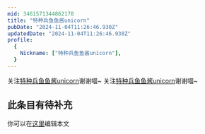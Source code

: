 ```yaml
---
mid: 3461571344862178
title: "特种兵鱼鱼酱unicorn"
pubDate: "2024-11-04T11:26:46.930Z"
updatedDate: "2024-11-04T11:26:46.930Z"
profile:
  {
    Nickname: ["特种兵鱼鱼酱unicorn"],
  }
---
```


关注[特种兵鱼鱼酱unicorn](https://space.bilibili.com/3461571344862178)谢谢喵~ 关注[特种兵鱼鱼酱unicorn](https://space.bilibili.com/3461571344862178)谢谢喵~

## 此条目有待补充
你可以在[这里](https://github.com/Yuhanawa/VTuber.ICU/edit/master/src/content/v/特种兵鱼鱼酱unicorn/index.md)编辑本文
